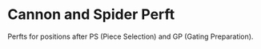 # Cannon and Spider Perft

Perfts for positions after PS (Piece Selection) and GP (Gating Preparation).
